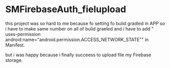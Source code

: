 # SMFirebaseAuth_fielupload

this project was so hard to me because fo setting fo bulid gradled in APP
so i have to make same number on all of bulid graeled and i have to add " uses-permission android:name="android.permission.ACCESS_NETWORK_STATE""
in Manifest.

but i was happy because i finally succeess to upload file my Firebase storage.
